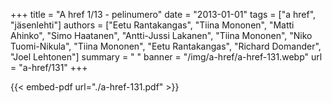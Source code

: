 +++
title = "A href 1/13 - pelinumero"
date = "2013-01-01"
tags = ["a href", "jäsenlehti"]
authors = ["Eetu Rantakangas", "Tiina Mononen", "Matti Ahinko", "Simo Haatanen", "Antti-Jussi Lakanen", "Tiina Mononen", "Niko Tuomi-Nikula", "Tiina Mononen", "Eetu Rantakangas", "Richard Domander", "Joel Lehtonen"]
summary = " "
banner = "/img/a-href/a-href-131.webp"
url = "a-href/131"
+++

{{< embed-pdf url="./a-href-131.pdf" >}}
